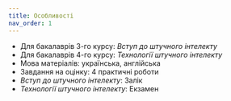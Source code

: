 ```yaml
---
title: Особливостi
nav_order: 1
---
```


- Для бакалаврів 3-го курсу: *Вступ до штучного інтелекту*
- Для бакалаврів 4-го курсу: *Технології штучного інтелекту*
- Мова матеріалів: українська, англiйська
- Завдання на оцінку: 4 практичнi роботи
- *Вступ до штучного інтелекту*: Залік
- *Технології штучного інтелекту*: Екзамен




